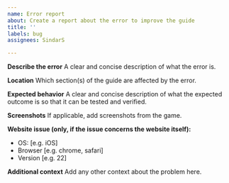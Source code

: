 ```yaml
---
name: Error report
about: Create a report about the error to improve the guide
title: ''
labels: bug
assignees: SindarS

---
```


**Describe the error**
A clear and concise description of what the error is.

**Location**
Which section(s) of the guide are affected by the error.

**Expected behavior**
A clear and concise description of what the expected outcome is so that it can be tested and verified.

**Screenshots**
If applicable, add screenshots from the game.

**Website issue (only, if the issue concerns the website itself):**
 - OS: [e.g. iOS]
 - Browser [e.g. chrome, safari]
 - Version [e.g. 22]

**Additional context**
Add any other context about the problem here.
